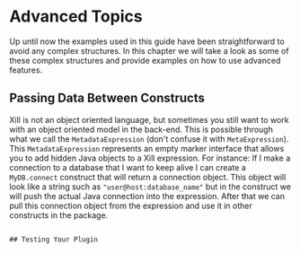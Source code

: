 # Advanced Topics

Up until now the examples used in this guide have been straightforward to avoid any complex structures. In this chapter we will take a look as some of these complex structures and provide examples on how to use advanced features.

## Passing Data Between Constructs

Xill is not an object oriented language, but sometimes you still want to work with an object oriented model in the back-end. This is possible through what we call the `MetadataExpression` (don't confuse it with `MetaExpression`).
This `MetadataExpression` represents an empty marker interface that allows you to add hidden Java objects to a Xill expression. For instance: If I make a connection to a database that I want to keep alive I can create a `MyDB.connect` construct that will return a connection object. This object will look like a string such as `"user@host:database_name"` but in the construct we will push the actual Java  connection into the expression. After that we can pull this connection object from the expression and use it in other constructs in the package.

``````

## Testing Your Plugin


